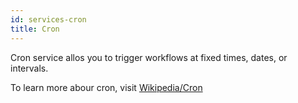 ```yaml
---
id: services-cron
title: Cron
---
```


Cron service allos you to trigger workflows at fixed times, dates, or intervals.

To learn more abour cron, visit [Wikipedia/Cron](https://en.wikipedia.org/wiki/Cron)
